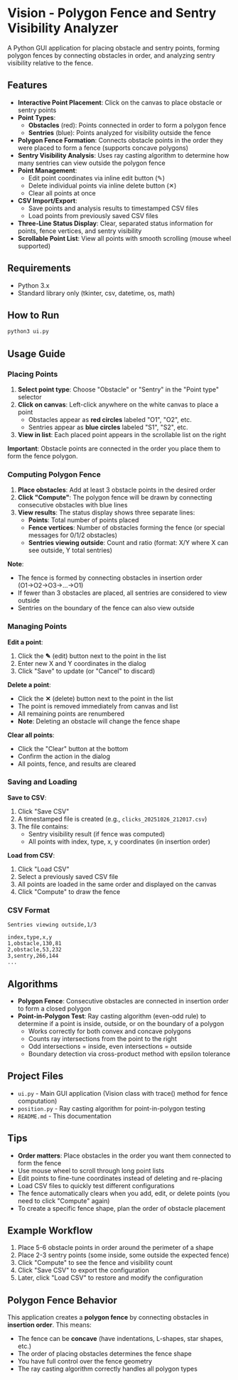 # Vision - Polygon Fence and Sentry Visibility Analyzer

A Python GUI application for placing obstacle and sentry points, forming polygon fences by connecting obstacles in order, and analyzing sentry visibility relative to the fence.

## Features

- **Interactive Point Placement**: Click on the canvas to place obstacle or sentry points
- **Point Types**:
  - **Obstacles** (red): Points connected in order to form a polygon fence
  - **Sentries** (blue): Points analyzed for visibility outside the fence
- **Polygon Fence Formation**: Connects obstacle points in the order they were placed to form a fence (supports concave polygons)
- **Sentry Visibility Analysis**: Uses ray casting algorithm to determine how many sentries can view outside the polygon fence
- **Point Management**:
  - Edit point coordinates via inline edit button (✎)
  - Delete individual points via inline delete button (✕)
  - Clear all points at once
- **CSV Import/Export**:
  - Save points and analysis results to timestamped CSV files
  - Load points from previously saved CSV files
- **Three-Line Status Display**: Clear, separated status information for points, fence vertices, and sentry visibility
- **Scrollable Point List**: View all points with smooth scrolling (mouse wheel supported)

## Requirements

- Python 3.x
- Standard library only (tkinter, csv, datetime, os, math)

## How to Run

```bash
python3 ui.py
```

## Usage Guide

### Placing Points

1. **Select point type**: Choose "Obstacle" or "Sentry" in the "Point type" selector
2. **Click on canvas**: Left-click anywhere on the white canvas to place a point
   - Obstacles appear as **red circles** labeled "O1", "O2", etc.
   - Sentries appear as **blue circles** labeled "S1", "S2", etc.
3. **View in list**: Each placed point appears in the scrollable list on the right

**Important**: Obstacle points are connected in the order you place them to form the fence polygon.

### Computing Polygon Fence

1. **Place obstacles**: Add at least 3 obstacle points in the desired order
2. **Click "Compute"**: The polygon fence will be drawn by connecting consecutive obstacles with blue lines
3. **View results**: The status display shows three separate lines:
   - **Points**: Total number of points placed
   - **Fence vertices**: Number of obstacles forming the fence (or special messages for 0/1/2 obstacles)
   - **Sentries viewing outside**: Count and ratio (format: X/Y where X can see outside, Y total sentries)

**Note**: 
- The fence is formed by connecting obstacles in insertion order (O1→O2→O3→...→O1)
- If fewer than 3 obstacles are placed, all sentries are considered to view outside
- Sentries on the boundary of the fence can also view outside

### Managing Points

**Edit a point**:
1. Click the **✎** (edit) button next to the point in the list
2. Enter new X and Y coordinates in the dialog
3. Click "Save" to update (or "Cancel" to discard)

**Delete a point**:
- Click the **✕** (delete) button next to the point in the list
- The point is removed immediately from canvas and list
- All remaining points are renumbered
- **Note**: Deleting an obstacle will change the fence shape

**Clear all points**:
- Click the "Clear" button at the bottom
- Confirm the action in the dialog
- All points, fence, and results are cleared

### Saving and Loading

**Save to CSV**:
1. Click "Save CSV"
2. A timestamped file is created (e.g., `clicks_20251026_212017.csv`)
3. The file contains:
   - Sentry visibility result (if fence was computed)
   - All points with index, type, x, y coordinates (in insertion order)

**Load from CSV**:
1. Click "Load CSV"
2. Select a previously saved CSV file
3. All points are loaded in the same order and displayed on the canvas
4. Click "Compute" to draw the fence

### CSV Format

```csv
Sentries viewing outside,1/3

index,type,x,y
1,obstacle,130,81
2,obstacle,53,232
3,sentry,266,144
...
```

## Algorithms

- **Polygon Fence**: Consecutive obstacles are connected in insertion order to form a closed polygon
- **Point-in-Polygon Test**: Ray casting algorithm (even-odd rule) to determine if a point is inside, outside, or on the boundary of a polygon
  - Works correctly for both convex and concave polygons
  - Counts ray intersections from the point to the right
  - Odd intersections = inside, even intersections = outside
  - Boundary detection via cross-product method with epsilon tolerance

## Project Files

- `ui.py` - Main GUI application (Vision class with trace() method for fence computation)
- `position.py` - Ray casting algorithm for point-in-polygon testing
- `README.md` - This documentation

## Tips

- **Order matters**: Place obstacles in the order you want them connected to form the fence
- Use mouse wheel to scroll through long point lists
- Edit points to fine-tune coordinates instead of deleting and re-placing
- Load CSV files to quickly test different configurations
- The fence automatically clears when you add, edit, or delete points (you need to click "Compute" again)
- To create a specific fence shape, plan the order of obstacle placement

## Example Workflow

1. Place 5-6 obstacle points in order around the perimeter of a shape
2. Place 2-3 sentry points (some inside, some outside the expected fence)
3. Click "Compute" to see the fence and visibility count
4. Click "Save CSV" to export the configuration
5. Later, click "Load CSV" to restore and modify the configuration

## Polygon Fence Behavior

This application creates a **polygon fence** by connecting obstacles in **insertion order**. This means:
- The fence can be **concave** (have indentations, L-shapes, star shapes, etc.)
- The order of placing obstacles determines the fence shape
- You have full control over the fence geometry
- The ray casting algorithm correctly handles all polygon types
